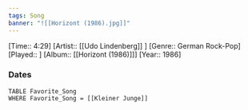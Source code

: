 ```yaml
---
tags: Song  
banner: "![[Horizont (1986).jpg]]"
---
```

[Time:: 4:29]
[Artist:: [[Udo Lindenberg]] ]
[Genre:: German Rock-Pop]
[Played:: ]
[Album:: [[Horizont (1986)]]]
[Year:: 1986]
### Dates
````dataview
TABLE Favorite_Song
WHERE Favorite_Song = [[Kleiner Junge]]
````